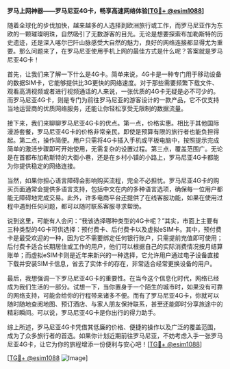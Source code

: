**罗马上网神器——罗马尼亚4G卡，畅享高速网络体验[[TG💪+ @esim1088](https://t.me/s/esim1088)]**

随着全球化的步伐加快，越来越多的人选择到欧洲旅行或工作，而罗马尼亚作为东欧的一颗璀璨明珠，自然吸引了无数游客的目光。无论是想要探索布加勒斯特的历史遗迹，还是深入喀尔巴阡山脉感受大自然的魅力，良好的网络连接都显得尤为重要。那么问题来了，在罗马尼亚使用手机上网的最佳方式是什么呢？答案就是罗马尼亚4G卡！

首先，让我们来了解一下什么是4G卡。简单来说，4G卡是一种专门用于移动设备的数据SIM卡，它能够提供比3G更快的网络速度。对于那些需要频繁下载文件、观看高清视频或者进行视频通话的人来说，一张优质的4G卡无疑是必不可少的。而罗马尼亚4G卡，则是专门为前往罗马尼亚的游客设计的一款产品，它不仅支持当地运营商的优质网络服务，还能让你轻松享受无限制的数据流量。

接下来，我们来聊聊罗马尼亚4G卡的优点。第一点，价格实惠。相比于其他国际漫游套餐，罗马尼亚4G卡的价格非常亲民，即使是预算有限的旅行者也能负担得起。第二点，操作简便。用户只需将4G卡插入手机或平板电脑中，按照提示完成简单的激活步骤即可开始使用，无需复杂的设置过程。第三点，覆盖范围广。无论是在首都布加勒斯特的大街小巷，还是在乡村小镇的小路上，罗马尼亚4G卡都能为你提供稳定的网络连接。

当然，如果你担心语言障碍会影响购买流程，完全不必担忧。罗马尼亚4G卡的购买页面通常会提供多语言支持，包括中文在内的多种语言选项，确保每一位用户都能无障碍地完成交易。此外，许多电商平台还提供了在线客服功能，如果在使用过程中遇到任何问题，都可以随时联系客服寻求帮助。

说到这里，可能有人会问：“我该选择哪种类型的4G卡呢？”其实，市面上主要有三种类型的4G卡可供选择：预付费卡、后付费卡以及虚拟eSIM卡。其中，预付费卡是最受欢迎的一种，因为它不需要绑定任何银行账户，只需提前充值即可使用；后付费卡适合长期居住或工作的用户，他们可以根据自己的实际消费情况按月结算账单；而虚拟eSIM卡则是近年来新兴的一种选择，它允许用户通过电子设备直接下载并安装SIM卡信息，省去了实体卡的存在，非常适合经常更换设备的用户。

最后，我想强调一下罗马尼亚4G卡的重要性。在当今这个信息化时代，网络已经成为我们生活的一部分。试想一下，当你置身于一个陌生的城市时，如果没有可靠的网络支持，可能会给你的行程带来诸多不便。而有了罗马尼亚4G卡，你就可以随时随地查阅地图、预订酒店、与家人朋友保持联系，甚至还能即时分享旅途中的精彩瞬间。可以说，罗马尼亚4G卡是你出行的得力助手。

综上所述，罗马尼亚4G卡凭借其低廉的价格、便捷的操作以及广泛的覆盖范围，成为了众多旅行者的首选。如果你计划近期前往罗马尼亚，不妨考虑入手一张罗马尼亚4G卡，让它为你的旅程增添一份便利与安心吧！[[TG💪+ @esim1088](https://t.me/s/esim1088)]

[[TG💪+ @esim1088](https://t.me/s/esim1088) ![Image](https://i.postimg.cc/4NQfJmqS/Snipaste-2025-05-13-00-14-12.png)]